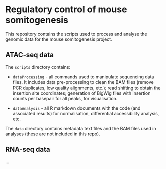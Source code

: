 # Regulatory control of mouse somitogenesis

This repository contains the scripts used to process and analyse the genomic data for the mouse somitogenesis project.

## ATAC-seq data

The `scripts` directory contains:

- `dataProcessing` - all commands used to manipulate sequencing data files. It includes data pre-processing to clean the BAM files (remove PCR duplicates, low quality alignments, etc.); read shifting to obtain the insertion site coordinates; generation of BigWig files with insertion counts per basepair for all peaks, for visualisation.

- `dataAnalysis` - all R markdown documents with the code (and associated results) for normalisation, differential accessibility analysis, etc.

The `data` directory contains metadata text files and the BAM files used in analyses (these are not included in this repo).


## RNA-seq data

...